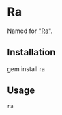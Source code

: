 # Ra

Named for ["Ra"](https://en.wikipedia.org/wiki/Ra).

## Installation

gem install ra

## Usage

```sh
ra
```
